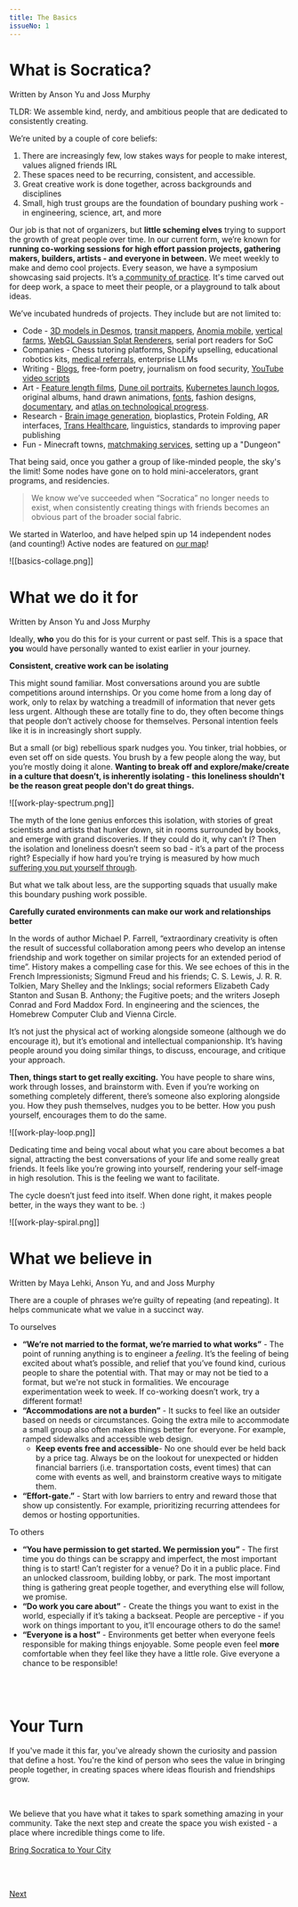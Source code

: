 ```yaml
---
title: The Basics
issueNo: 1
---
```


<div class="article-header">

# What is Socratica?

Written by Anson Yu and Joss Murphy

</div>

TLDR: We assemble kind, nerdy, and ambitious people that are dedicated to consistently creating.

We’re united by a couple of core beliefs:

1. There are increasingly few, low stakes ways for people to make interest, values aligned friends IRL
2. These spaces need to be recurring, consistent, and accessible.
3. Great creative work is done together, across backgrounds and disciplines
4. Small, high trust groups are the foundation of boundary pushing work - in engineering, science, art, and more

Our job is that not of organizers, but **little scheming elves** trying to support the growth of great people over time. In our current form, we’re known for **running co-working sessions for high effort passion projects, gathering makers, builders, artists - and everyone in between.** We meet weekly to make and demo cool projects. Every season, we have a symposium showcasing said projects. It’s a[ community of practice](https://www.wenger-trayner.com/introduction-to-communities-of-practice/). It's time carved out for deep work, a space to meet their people, or a playground to talk about ideas.

We’ve incubated hundreds of projects. They include but are not limited to:

- Code - [3D models in Desmos](https://twitter.com/RealSimonWu/status/1716129921930526831), [transit mappers](https://map.henryn.ca/), [Anomia mobile](https://www.youtube.com/watch?v=FfKF9IL_5E4), [vertical farms](https://photos.app.goo.gl/2kp5vVKHWdA54R9e6), [WebGL Gaussian Splat Renderers](https://shahan.ca/gs-editor/), serial port readers for SoC
- Companies - Chess tutoring platforms, Shopify upselling, educational robotics kits, [medical referrals](https://relaymd.com/), enterprise LLMs
- Writing - [Blogs](https://boxx.substack.com/), free-form poetry, journalism on food security, [YouTube video scripts](https://www.youtube.com/@adultingexplained?themeRefresh=1)
- Art - [Feature length films](https://www.youtube.com/watch?v=9oCIi8tz518&pp=ygUHeWlpbXVrYQ%3D%3D), [Dune oil portraits](https://www.instagram.com/p/Cv4yQtNg6nk/?igshid=MzRlODBiNWFlZA%3D%3D), [Kubernetes launch logos](https://aws.amazon.com/blogs/containers/amazon-eks-now-supports-kubernetes-version-1-28/), original albums, hand drawn animations, [fonts](https://twitter.com/lychkel/status/1722289626424168903), fashion designs, [documentary](https://www.unstuck.film/), and [atlas on technological progress](http://leversforprogress.com/).
- Research - [Brain image generation](https://jonathanxu.com/blog/2023-07-22-mind-reading), bioplastics, Protein Folding, AR interfaces, [Trans Healthcare](https://website-ten-henna-54.vercel.app/), linguistics, standards to improving paper publishing
- Fun - Minecraft towns, [matchmaking services](https://github.com/ansonyuu/matchmaking), setting up a "Dungeon"

That being said, once you gather a group of like-minded people, the sky's the limit! Some nodes have gone on to hold mini-accelerators, grant programs, and residencies.

> We know we’ve succeeded when “Socratica” no longer needs to exist, when consistently creating things with friends becomes an obvious part of the broader social fabric.

We started in Waterloo, and have helped spin up 14 independent nodes (and counting!) Active nodes are featured on [our map](https://www.socratica.info/map)!

<!-- probably make these html so we can style em -->

![[basics-collage.png]]

<div class="article-header">

# What we do it for

Written by Anson Yu and Joss Murphy

</div>

Ideally, **who** you do this for is your current or past self. This is a space that **you** would have personally wanted to exist earlier in your journey.

**Consistent, creative work can be isolating**

This might sound familiar. Most conversations around you are subtle competitions around internships. Or you come home from a long day of work, only to relax by watching a treadmill of information that never gets less urgent. Although these are totally fine to do, they often become things that people don’t actively choose for themselves. Personal intention feels like it is in increasingly short supply.

But a small (or big) rebellious spark nudges you. You tinker, trial hobbies, or even set off on side quests. You brush by a few people along the way, but you’re mostly doing it alone. **Wanting to break off and explore/make/create in a culture that doesn’t, is inherently isolating - this loneliness shouldn't be the reason great people don't do great things.**

![[work-play-spectrum.png]]

The myth of the lone genius enforces this isolation, with stories of great scientists and artists that hunker down, sit in rooms surrounded by books, and emerge with grand discoveries. If they could do it, why can’t I? Then the isolation and loneliness doesn’t seem so bad - it’s a part of the process right? Especially if how hard you’re trying is measured by how much [suffering you put yourself through](https://www.lesswrong.com/posts/bx3gkHJehRCYZAF3r/pain-is-not-the-unit-of-effort).

But what we talk about less, are the supporting squads that usually make this boundary pushing work possible.

**Carefully curated environments can make our work and relationships better**

In the words of author Michael P. Farrell, “extraordinary creativity is often the result of successful collaboration among peers who develop an intense friendship and work together on similar projects for an extended period of time”. History makes a compelling case for this. We see echoes of this in the French Impressionists; Sigmund Freud and his friends; C. S. Lewis, J. R. R. Tolkien, Mary Shelley and the Inklings; social reformers Elizabeth Cady Stanton and Susan B. Anthony; the Fugitive poets; and the writers Joseph Conrad and Ford Maddox Ford. In engineering and the sciences, the Homebrew Computer Club and Vienna Circle.

It’s not just the physical act of working alongside someone (although we do encourage it), but it’s emotional and intellectual companionship. It’s having people around you doing similar things, to discuss, encourage, and critique your approach.

**Then, things start to get really exciting.** You have people to share wins, work through losses, and brainstorm with. Even if you’re working on something completely different, there’s someone also exploring alongside you. How they push themselves, nudges you to be better. How you push yourself, encourages them to do the same.

![[work-play-loop.png]]

Dedicating time and being vocal about what you care about becomes a bat signal, attracting the best conversations of your life and some really great friends. It feels like you’re growing into yourself, rendering your self-image in high resolution. This is the feeling we want to facilitate.

The cycle doesn’t just feed into itself. When done right, it makes people better, in the ways they want to be. :)

![[work-play-spiral.png]]

<div class="article-header">

# What we believe in

Written by Maya Lehki, Anson Yu, and and Joss Murphy

</div>

There are a couple of phrases we’re guilty of repeating (and repeating). It helps communicate what we value in a succinct way.

To ourselves

- **“We’re not married to the format, we’re married to what works”** - The point of running anything is to engineer a _feeling_. It’s the feeling of being excited about what’s possible, and relief that you’ve found kind, curious people to share the potential with. That may or may not be tied to a format, but we're not stuck in formalities. We encourage experimentation week to week. If co-working doesn’t work, try a different format!
- **“Accommodations are not a burden”** - It sucks to feel like an outsider based on needs or circumstances. Going the extra mile to accommodate a small group also often makes things better for everyone. For example, ramped sidewalks and accessible web design.
  - **Keep events free and accessible**- No one should ever be held back by a price tag. Always be on the lookout for unexpected or hidden financial barriers (i.e. transportation costs, event times) that can come with events as well, and brainstorm creative ways to mitigate them.
- **“Effort-gate.”** - Start with low barriers to entry and reward those that show up consistently. For example, prioritizing recurring attendees for demos or hosting opportunities.

To others

- **“You have permission to get started. We permission you”** - The first time you do things can be scrappy and imperfect, the most important thing is to start! Can’t register for a venue? Do it in a public place. Find an unlocked classroom, building lobby, or park. The most important thing is gathering great people together, and everything else will follow, we promise.
- **“Do work you care about”** - Create the things you want to exist in the world, especially if it’s taking a backseat. People are perceptive - if you work on things important to you, it’ll encourage others to do the same!
- **“Everyone is a host”** - Environments get better when everyone feels responsible for making things enjoyable. Some people even feel **more** comfortable when they feel like they have a little role. Give everyone a chance to be responsible!

<br/>
<br/>

<div class="end-message">
  <h1>Your Turn</h1>
  <p>If you've made it this far, you've already shown the curiosity and passion that define a host. You're the kind of person who sees the value in bringing people together, in creating spaces where ideas flourish and friendships grow.</p>
  <br/>
  <p>We believe that you have what it takes to spark something amazing in your community. Take the next step and create the space you wish existed - a place where incredible things come to life.</p>

<a href="https://www.socratica.info/get-involved" target="_blank" class="cta-button">Bring Socratica to Your City</a>

</div>
<br>
<br>

<div class="navigation-container">
<a href="getting-started" class="navigation-button">
<p>Next</p>
</a>
</div>
